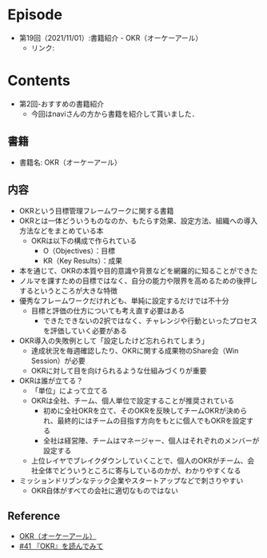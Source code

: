 # Episode
- 第19回（2021/11/01）:書籍紹介 - OKR（オーケーアール）
  - リンク:　

# Contents
- 第2回-おすすめの書籍紹介
  - 今回はnaviさんの方から書籍を紹介して貰いました．

## 書籍
- 書籍名: OKR（オーケーアール）

## 内容
- OKRという目標管理フレームワークに関する書籍
- OKRとは一体どういうものなのか、もたらす効果、設定方法、組織への導入方法などをまとめている本
  - OKRは以下の構成で作られている
    - O（Objectives）：目標
    - KR（Key Results）：成果
- 本を通じて、OKRの本質や目的意識や背景などを網羅的に知ることができた
- ノルマを課すための目標ではなく、自分の能力や限界を高めるための後押しするというところが大きな特徴
- 優秀なフレームワークだけれども、単純に設定するだけでは不十分
  - 目標と評価の仕方についても考え直す必要はある
    - できたできないの2択ではなく、チャレンジや行動といったプロセスを評価していく必要がある
- OKR導入の失敗例として「設定したけど忘れられてしまう」
  - 達成状況を毎週確認したり、OKRに関する成果物のShare会（Win Session）が必要
  - OKRに対して目を向けられるような仕組みづくりが重要
- OKRは誰が立てる？
  - 「単位」によって立てる
  - OKRは全社、チーム、個人単位で設定することが推奨されている
    - 初めに全社OKRを立て、そのOKRを反映してチームOKRが決められ、最終的にはチームの目指す方向をもとに個人でもOKRを設定する
    - 全社は経営陣、チームはマネージャー、個人はそれぞれのメンバーが設定する
  - 上位レイヤでブレイクダウンしていくことで、個人のOKRがチーム、会社全体でどういうところに寄与しているのかが、わかりやすくなる
- ミッションドリブンなテック企業やスタートアップなどで刺さりやすい
  - OKR自体がすべての会社に適切なものではない
  
## Reference
- [OKR（オーケーアール）](https://www.amazon.co.jp/dp/B07B2R1ZDL)
- [#41 『OKR』を読んでみて](https://note.com/nvillage24/n/n64fbe7bfce16)
